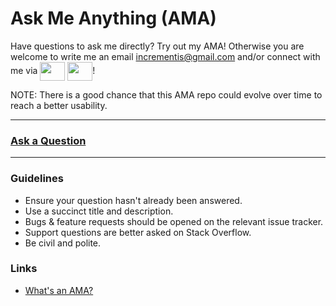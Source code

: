 # Ask Me Anything (AMA)
Have questions to ask me directly? Try out my AMA!
Otherwise you are welcome to write me an email [incrementis@gmail.com](mailto:incrementis@gmail.com) and/or connect with me via 
<a href="https://twitter.com/home" target="blank"><img align="center" src="https://cdn.jsdelivr.net/npm/simple-icons@3.0.1/icons/twitter.svg" alt="" height="30" width="40"/></a>
<a href="https://dev.to/settings" target="blank"><img align="center" src="https://cdn.jsdelivr.net/npm/simple-icons@3.0.1/icons/dev-dot-to.svg" alt="" height="30" width="40" /></a>!

NOTE: There is a good chance that this AMA repo could evolve over time to reach a better usability.

---

### [Ask a Question](https://github.com/Incrementis/Ask-me-anything-/discussions/1)

---

### Guidelines

- Ensure your question hasn't already been answered.
- Use a succinct title and description.
- Bugs & feature requests should be opened on the relevant issue tracker.
- Support questions are better asked on Stack Overflow.
- Be civil and polite.

### Links
- [What's an AMA?](https://en.wikipedia.org/wiki/Reddit#IAmA_and_AMA)
